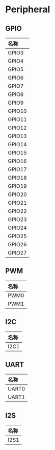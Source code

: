 # Peripheral

## GPIO

|名称|
|:--|
|GPIO3|
|GPIO4|
|GPIO5|
|GPIO6|
|GPIO7|
|GPIO8|
|GPIO9|
|GPIO10|
|GPIO11|
|GPIO12|
|GPIO13|
|GPIO14|
|GPIO15|
|GPIO16|
|GPIO17|
|GPIO18|
|GPIO19|
|GPIO20|
|GPIO21|
|GPIO22|
|GPIO23|
|GPIO24|
|GPIO25|
|GPIO26|
|GPIO27|

## PWM

|名称|
|:--|
|PWM0|
|PWM1|

## I2C

|名称|
|:--|
|I2C1|


## UART

|名称|
|:--|
|UART0|
|UART1|

## I2S

|名称|
|:--|
|I2S1|
